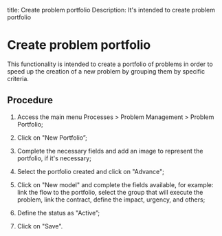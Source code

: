 title: Create problem portfolio
Description: It's intended to create problem portfolio
# Create problem portfolio


This functionality is intended to create a portfolio of problems in order to speed up the creation
of a new problem by grouping them by specific criteria.

Procedure
------------

1.  Access the main menu Processes \>
    Problem Management \> Problem Portfolio;

2.  Click on "New Portfolio”;

3.  Complete the necessary fields and add an image to represent the
    portfolio, if it's necessary;

4.  Select the portfolio created and click on "Advance";

5.  Click on "New model" and complete the fields available, for example: link
    the flow to the portfolio, select the group that will execute the problem,
    link the contract, define the impact, urgency, and others;

6.  Define the status as "Active”;

7.  Click on "Save".  

<!-- !!! tip "About"

    <b>Product/Version:</b> CITSmart | 9.00 &nbsp;&nbsp;
    <b>Updated:</b>01/30/2019 – Larissa Lourenço
